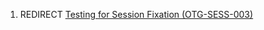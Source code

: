 1.  REDIRECT [Testing for Session Fixation
    (OTG-SESS-003)](Testing_for_Session_Fixation_\(OTG-SESS-003\) "wikilink")